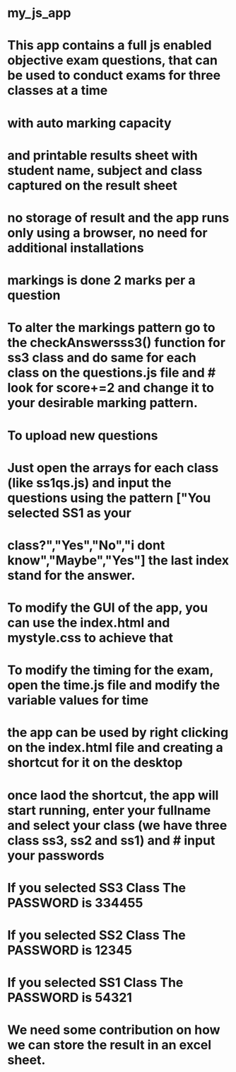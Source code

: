 # my_js_app
# This app contains a full js enabled objective exam questions, that can be used to conduct exams for three classes at a time
# with auto marking capacity 
# and printable results sheet with student name, subject and class captured on the result sheet 
# no storage of result and the app runs only using a browser, no need for additional installations

# markings is done 2 marks per a question
# To alter the markings pattern go to the checkAnswersss3() function for ss3 class and do same for each class on the questions.js file and # look for score+=2 and change it to your desirable marking pattern.

# To upload new questions
# Just open the arrays for each class (like ss1qs.js) and input the questions using the pattern ["You selected SS1 as your 
# class?","Yes","No","i dont know","Maybe","Yes"] the last index stand for the answer.

# To modify the GUI of the app, you can use the index.html and mystyle.css to achieve that

# To modify the timing for the exam, open the time.js file and modify the variable values for time

# the app can be used by right clicking on the index.html file and creating a shortcut for it on the desktop
# once laod the shortcut, the app will start running, enter your fullname and select your class (we have three class ss3, ss2 and ss1) and # input your passwords

# If you selected SS3 Class The PASSWORD is 334455
# If you selected SS2 Class The PASSWORD is 12345
# If you selected SS1 Class The PASSWORD is 54321


# We need some contribution on how we can store the result in an excel sheet.
